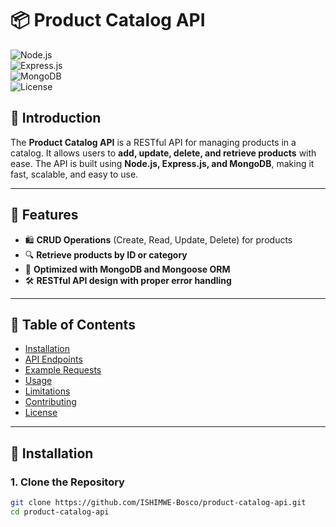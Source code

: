 # 📦 Product Catalog API  

![Node.js](https://img.shields.io/badge/Node.js-18.0-green)  
![Express.js](https://img.shields.io/badge/Express.js-4.18.2-blue)  
![MongoDB](https://img.shields.io/badge/MongoDB-6.0-success)  
![License](https://img.shields.io/badge/license-MIT-blue.svg)  

## 📖 Introduction  
The **Product Catalog API** is a RESTful API for managing products in a catalog. It allows users to **add, update, delete, and retrieve products** with ease. The API is built using **Node.js, Express.js, and MongoDB**, making it fast, scalable, and easy to use.

---

## 📌 Features  
- 🛍 **CRUD Operations** (Create, Read, Update, Delete) for products  
- 🔍 **Retrieve products by ID or category**  
- 🚀 **Optimized with MongoDB and Mongoose ORM**  
- 🛠 **RESTful API design with proper error handling**  

---

## 📂 Table of Contents  
- [Installation](#installation)  
- [API Endpoints](#api-endpoints)  
- [Example Requests](#example-requests)  
- [Usage](#usage)  
- [Limitations](#limitations)  
- [Contributing](#contributing)  
- [License](#license)  

---

## 🔧 Installation  
### **1. Clone the Repository**  
```bash
git clone https://github.com/ISHIMWE-Bosco/product-catalog-api.git
cd product-catalog-api
